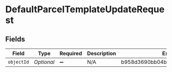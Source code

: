 # DefaultParcelTemplateUpdateRequest


## Fields

| Field                            | Type                             | Required                         | Description                      | Example                          |
| -------------------------------- | -------------------------------- | -------------------------------- | -------------------------------- | -------------------------------- |
| `objectId`                       | *Optional<String>*               | :heavy_minus_sign:               | N/A                              | b958d3690bb04bb8b2986724872750f5 |